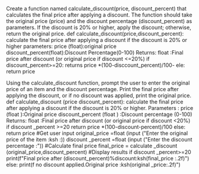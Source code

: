Create a function named calculate_discount(price, discount_percent) that calculates the final price after applying a discount. The function should take the original price (price) and the discount percentage (discount_percent) as parameters. If the discount is 20% or higher, apply the discount; otherwise, return the original price.
def calculate_discount(price,discount_percent):
calculate the final price after applying a discount if the discount is 20% or higher
parameters:
price (float):original price 
discount_percent(float):Discount
Percentage(0-100)
Returns:
float :Final price after discount
(or original price if discount <=20%)
if discount_percent>=20:
    returns price *(100-disccount_percent)/100-
    ele:
    return price

Using the calculate_discount function, prompt the user to enter the original price of an item and the discount percentage. Print the final price after applying the discount, or if no discount was applied, print the original price.
def calculate_discount (price discount_percent):
calculate the final price after applying a discount if the discount is 20% or higher.
  Parameters :
  price (float ):Original price 
  discount_percent (float ) :Discount 
  percentage (0-100)
  Returns:
  float :Final price after discount
  (or original price if  discount <20%)
  if discount _percent >=20
      return price *(100-discount-percent)/100
      else:
      return price
      #Get user input
      original_price =float (input ("Enter the original price of the item :ksh :))
      discount _percent =float (input ("Enter the discount percentage :"))
      #Calculate final price 
       final_price =
       calculate _discount (original_price,discount_percent)
       #Display results
       if discount _percent>=20
            print(f"Final price after (discount_percent)%discount:ksh(final_price :.2f)")
            else:
                print(f no discount applied.Original price :ksh(original _price:.2f)")
      
